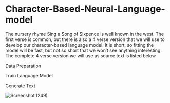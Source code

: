 # Character-Based-Neural-Language-model

The nursery rhyme Sing a Song of Sixpence is well known in the west. The first verse is common,
but there is also a 4 verse version that we will use to develop our character-based language
model. It is short, so fitting the model will be fast, but not so short that we won’t see anything
interesting. The complete 4 verse version we will use as source text is listed below

Data Preparation

Train Language Model

Generate Text

![Screenshot (249)](https://user-images.githubusercontent.com/20074508/137642851-053182d0-05e2-4eaf-8430-45d441f1e132.png)
